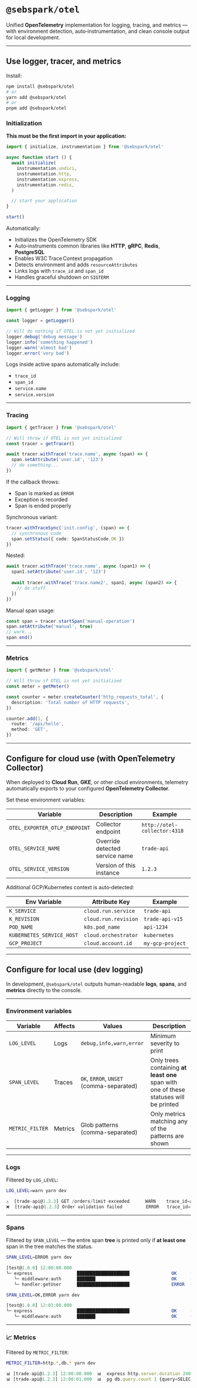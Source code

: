 # `@sebspark/otel`

Unified **OpenTelemetry** implementation for logging, tracing, and metrics — with environment detection, auto‑instrumentation, and clean console output for local development.

---

## Use logger, tracer, and metrics

Install:

```sh
npm install @sebspark/otel
# or
yarn add @sebspark/otel
# or
pnpm add @sebspark/otel
```

### Initialization

**This must be the first import in your application:**

```ts
import { initialize, instrumentation } from '@sebspark/otel'

async function start () {
  await initialize(
    instrumentation.undici,
    instrumentation.http,
    instrumentation.express,
    instrumentation.redis,
  )

  // start your application
}

start()
```

Automatically:

- Initializes the OpenTelemetry SDK  
- Auto‑instruments common libraries like **HTTP**, **gRPC**, **Redis**, **PostgreSQL**  
- Enables W3C Trace Context propagation  
- Detects environment and adds `resourceAttributes`  
- Links logs with `trace_id` and `span_id`  
- Handles graceful shutdown on `SIGTERM`

---

### Logging

```ts
import { getLogger } from '@sebspark/otel'

const logger = getLogger()

// Will do nothing if OTEL is not yet initialized
logger.debug('debug message')
logger.info('something happened')
logger.warn('almost bad')
logger.error('very bad')
```

Logs inside active spans automatically include:
- `trace_id`
- `span_id`
- `service.name`
- `service.version`

---

### Tracing

```ts
import { getTracer } from '@sebspark/otel'

// Will throw if OTEL is not yet initialized
const tracer = getTracer()

await tracer.withTrace('trace.name', async (span) => {
  span.setAttribute('user.id', '123')
  // do something...
})
```

If the callback throws:
- Span is marked as `ERROR`
- Exception is recorded
- Span is ended properly

Synchronous variant:

```ts
tracer.withTraceSync('init.config', (span) => {
  // synchronous code
  span.setStatus({ code: SpanStatusCode.OK })
})
```

Nested:

```ts
await tracer.withTrace('trace.name', async (span1) => {
  span1.setAttribute('user.id', '123')
  
  await tracer.withTrace('trace.name2', span1, async (span2) => {
    // do stuff
  })
})
```

Manual span usage:

```ts
const span = tracer.startSpan('manual-operation')
span.setAttribute('manual', true)
// work...
span.end()
```

---

### Metrics

```ts
import { getMeter } from '@sebspark/otel'

// Will throw if OTEL is not yet initialized
const meter = getMeter()

const counter = meter.createCounter('http_requests_total', {
  description: 'Total number of HTTP requests',
})

counter.add(1, {
  route: '/api/hello',
  method: 'GET',
})
```

---

## Configure for cloud use (with OpenTelemetry Collector)

When deployed to **Cloud Run**, **GKE**, or other cloud environments, telemetry automatically exports to your configured **OpenTelemetry Collector**.

Set these environment variables:

| Variable                      | Description                     | Example                       |
|-------------------------------|---------------------------------|-------------------------------|
| `OTEL_EXPORTER_OTLP_ENDPOINT` | Collector endpoint              | `http://otel-collector:4318`  |
| `OTEL_SERVICE_NAME`           | Override detected service name  | `trade-api`                   |
| `OTEL_SERVICE_VERSION`        | Version of this instance        | `1.2.3`                       |

Additional GCP/Kubernetes context is auto‑detected:

| Env Variable              | Attribute Key         | Example           |
|---------------------------|-----------------------|-------------------|
| `K_SERVICE`               | `cloud.run.service`   | `trade-api`       |
| `K_REVISION`              | `cloud.run.revision`  | `trade-api-v15`   |
| `POD_NAME`                | `k8s.pod_name`        | `api-1234`        |
| `KUBERNETES_SERVICE_HOST` | `cloud.orchestrator`  | `kubernetes`      |
| `GCP_PROJECT`             | `cloud.account.id`    | `my-gcp-project`  |

---

## Configure for local use (dev logging)

In development, `@sebspark/otel` outputs human-readable **logs**, **spans**, and **metrics** directly to the console.

---

### Environment variables

| Variable       | Affects | Values                                   | Description                                                                             |
|----------------|---------|------------------------------------------|-----------------------------------------------------------------------------------------|
| `LOG_LEVEL`    | Logs    | `debug,info,warn,error`                  | Minimum severity to print                                                               |
| `SPAN_LEVEL`   | Traces  | `OK`, `ERROR`, `UNSET` (comma-separated) | Only trees containing **at least one** span with one of these statuses will be printed  |
| `METRIC_FILTER`| Metrics | Glob patterns (comma-separated)          | Only metrics matching any of the patterns are shown                                     |

---

### Logs

Filtered by `LOG_LEVEL`:

```sh
LOG_LEVEL=warn yarn dev
```

```ts
⚠️  [trade-api@1.2.3] GET /orders/limit-exceeded      WARN    trace_id=abc123 span_id=def456
❌  [trade-api@1.2.3] Order validation failed         ERROR   trace_id=abc123 span_id=def456
```

---

### Spans

Filtered by `SPAN_LEVEL` — the entire span **tree** is printed only if **at least one** span in the tree matches the status.

```sh
SPAN_LEVEL=ERROR yarn dev
```

```ts
[test@1.0.0] 12:00:00.000
└─ express                 ████████████████████                OK     (0 ms–1.00 s)
   └─ middleware:auth      ███████                             OK     (0 ms–0.20 s)
   └─ handler:getUser      ████████████████████                ERROR  (0 ms–1.00 s)
```

```sh
SPAN_LEVEL=OK,ERROR yarn dev
```

```ts
[test@1.0.0] 12:01:00.000
└─ express                 ████████████████████                OK     (0 ms–1.00 s)
   └─ middleware:auth      ███████                             OK     (0 ms–0.20 s)
```

---

### 📈 Metrics

Filtered by `METRIC_FILTER`:

```sh
METRIC_FILTER=http.*,db.* yarn dev
```

```ts
📊 [trade-api@1.2.3] 12:00:00.000  📊  express http.server.duration 240ms {route=/api/hello method=GET}
📊 [trade-api@1.2.3] 12:00:01.000  📊  pg db.query.count 1 {query=SELECT * FROM users}
```
